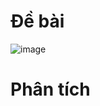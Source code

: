 # Đề bài
![image](https://github.com/VanHoang110802/Competitive_Programming/assets/108053955/af8b92f4-4107-40e5-abca-2bd96269c7de)

# Phân tích
